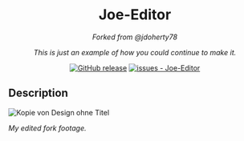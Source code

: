 <div align="center">
  
# Joe-Editor

*Forked from @jdoherty78*

*This is just an example of how you could continue to make it.*

[![GitHub release](https://img.shields.io/github/release/jdoherty78/PYTHON-Editor?include_prereleases=&sort=semver&color=blue)](https://github.com/jdoherty78/PYTHON-Editor/releases/)
[![issues - Joe-Editor](https://img.shields.io/github/issues/jdoherty78/PYTHON-Editor)](https://github.com/jdoherty78/PYTHON-Editor/issues)

</div>

## Description

![Kopie von Design ohne Titel](https://github.com/wfxey/Joe-Editor/assets/158351052/304771e9-82e8-43df-9c39-da4b7c31c9a6)

*My edited fork footage.*

</div>
